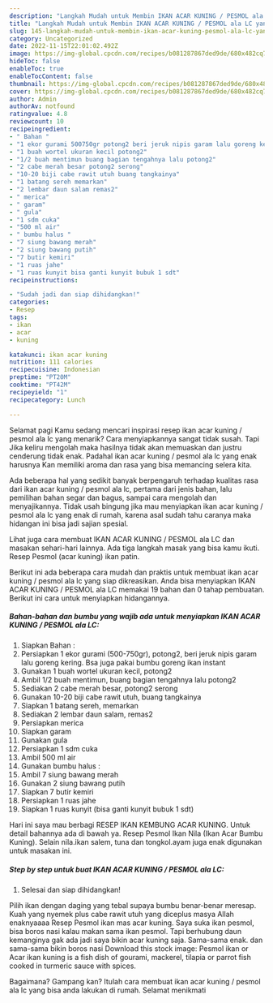 ```yaml
---
description: "Langkah Mudah untuk Membin IKAN ACAR KUNING / PESMOL ala LC yang Enak"
title: "Langkah Mudah untuk Membin IKAN ACAR KUNING / PESMOL ala LC yang Enak"
slug: 145-langkah-mudah-untuk-membin-ikan-acar-kuning-pesmol-ala-lc-yang-enak
category: Uncategorized
date: 2022-11-15T22:01:02.492Z
image: https://img-global.cpcdn.com/recipes/b081287867ded9de/680x482cq70/ikan-acar-kuning-pesmol-ala-lc-foto-resep-utama.jpg
hideToc: false
enableToc: true
enableTocContent: false
thumbnail: https://img-global.cpcdn.com/recipes/b081287867ded9de/680x482cq70/ikan-acar-kuning-pesmol-ala-lc-foto-resep-utama.jpg
cover: https://img-global.cpcdn.com/recipes/b081287867ded9de/680x482cq70/ikan-acar-kuning-pesmol-ala-lc-foto-resep-utama.jpg
author: Admin
authorAv: notfound
ratingvalue: 4.8
reviewcount: 10
recipeingredient:
- " Bahan "
- "1 ekor gurami 500750gr potong2 beri jeruk nipis garam lalu goreng kering Bsa juga pakai bumbu goreng ikan instant"
- "1 buah wortel ukuran kecil potong2"
- "1/2 buah mentimun buang bagian tengahnya lalu potong2"
- "2 cabe merah besar potong2 serong"
- "10-20 biji cabe rawit utuh buang tangkainya"
- "1 batang sereh memarkan"
- "2 lembar daun salam remas2"
- " merica"
- " garam"
- " gula"
- "1 sdm cuka"
- "500 ml air"
- " bumbu halus "
- "7 siung bawang merah"
- "2 siung bawang putih"
- "7 butir kemiri"
- "1 ruas jahe"
- "1 ruas kunyit bisa ganti kunyit bubuk 1 sdt"
recipeinstructions:

- "Sudah jadi dan siap dihidangkan!"
categories:
- Resep
tags:
- ikan
- acar
- kuning

katakunci: ikan acar kuning 
nutrition: 111 calories
recipecuisine: Indonesian
preptime: "PT20M"
cooktime: "PT42M"
recipeyield: "1"
recipecategory: Lunch

---
```



Selamat pagi Kamu sedang mencari inspirasi resep ikan acar kuning / pesmol ala lc yang menarik? Cara menyiapkannya sangat tidak susah. Tapi Jika keliru mengolah maka hasilnya tidak akan memuaskan dan justru cenderung tidak enak. Padahal ikan acar kuning / pesmol ala lc yang enak harusnya Kan memiliki aroma dan rasa yang bisa memancing selera kita.


Ada beberapa hal yang sedikit banyak berpengaruh terhadap kualitas rasa dari ikan acar kuning / pesmol ala lc, pertama dari jenis bahan, lalu pemilihan bahan segar dan bagus, sampai cara mengolah dan menyajikannya. Tidak usah bingung jika mau menyiapkan ikan acar kuning / pesmol ala lc yang enak di rumah, karena asal sudah tahu caranya maka hidangan ini bisa jadi sajian spesial.

Lihat juga cara membuat IKAN ACAR KUNING / PESMOL ala LC dan masakan sehari-hari lainnya. Ada tiga langkah masak yang bisa kamu ikuti. Resep Pesmol (acar kuning) ikan patin.


Berikut ini ada beberapa cara mudah dan praktis untuk membuat ikan acar kuning / pesmol ala lc yang siap dikreasikan. Anda bisa menyiapkan IKAN ACAR KUNING / PESMOL ala LC memakai 19 bahan dan 0 tahap pembuatan. Berikut ini cara untuk menyiapkan hidangannya.

<!--inarticleads1-->

##### Bahan-bahan dan bumbu yang wajib ada untuk menyiapkan IKAN ACAR KUNING / PESMOL ala LC:

1. Siapkan  Bahan :
1. Persiapkan 1 ekor gurami (500-750gr), potong2, beri jeruk nipis garam lalu goreng kering. Bsa juga pakai bumbu goreng ikan instant
1. Gunakan 1 buah wortel ukuran kecil, potong2
1. Ambil 1/2 buah mentimun, buang bagian tengahnya lalu potong2
1. Sediakan 2 cabe merah besar, potong2 serong
1. Gunakan 10-20 biji cabe rawit utuh, buang tangkainya
1. Siapkan 1 batang sereh, memarkan
1. Sediakan 2 lembar daun salam, remas2
1. Persiapkan  merica
1. Siapkan  garam
1. Gunakan  gula
1. Persiapkan 1 sdm cuka
1. Ambil 500 ml air
1. Gunakan  bumbu halus :
1. Ambil 7 siung bawang merah
1. Gunakan 2 siung bawang putih
1. Siapkan 7 butir kemiri
1. Persiapkan 1 ruas jahe
1. Siapkan 1 ruas kunyit (bisa ganti kunyit bubuk 1 sdt)


Hari ini saya mau berbagi RESEP IKAN KEMBUNG ACAR KUNING. Untuk detail bahannya ada di bawah ya. Resep Pesmol Ikan Nila (Ikan Acar Bumbu Kuning). Selain nila.ikan salem, tuna dan tongkol.ayam juga enak digunakan untuk masakan ini. 

<!--inarticleads2-->

##### Step by step untuk buat IKAN ACAR KUNING / PESMOL ala LC:


1. Selesai dan siap dihidangkan!

Pilih ikan dengan daging yang tebal supaya bumbu benar-benar meresap. Kuah yang nyemek plus cabe rawit utuh yang diceplus masya Allah enaknyaaaa Resep Pesmol ikan mas acar kuning. Saya suka ikan pesmol, bisa boros nasi kalau makan sama ikan pesmol. Tapi berhubung daun kemanginya gak ada jadi saya bikin acar kuning saja. Sama-sama enak. dan sama-sama bikin boros nasi Download this stock image: Pesmol ikan or Acar ikan kuning is a fish dish of gourami, mackerel, tilapia or parrot fish cooked in turmeric sauce with spices. 

Bagaimana? Gampang kan? Itulah cara membuat ikan acar kuning / pesmol ala lc yang bisa anda lakukan di rumah. Selamat menikmati
